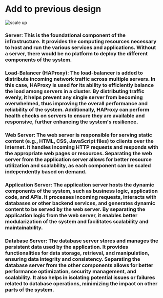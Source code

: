 # Add to previous design


![scale up](https://imgur.com/gPMBsw7)
### Server: This is the foundational component of the infrastructure. It provides the computing resources necessary to host and run the various services and applications. Without a server, there would be no platform to deploy the different components of the system.

### Load-Balancer (HAProxy): The load-balancer is added to distribute incoming network traffic across multiple servers. In this case, HAProxy is used for its ability to efficiently balance the load among servers in a cluster. By distributing traffic evenly, it helps prevent any single server from becoming overwhelmed, thus improving the overall performance and reliability of the system. Additionally, HAProxy can perform health checks on servers to ensure they are available and responsive, further enhancing the system's resilience.

### Web Server: The web server is responsible for serving static content (e.g., HTML, CSS, JavaScript files) to clients over the internet. It handles incoming HTTP requests and responds with the appropriate web pages or resources. Separating the web server from the application server allows for better resource utilization and scalability, as each component can be scaled independently based on demand.

### Application Server: The application server hosts the dynamic components of the system, such as business logic, application code, and APIs. It processes incoming requests, interacts with databases or other backend services, and generates dynamic content to be served by the web server. By separating the application logic from the web server, it enables better modularization of the system and facilitates scalability and maintainability.

### Database Server: The database server stores and manages the persistent data used by the application. It provides functionalities for data storage, retrieval, and manipulation, ensuring data integrity and consistency. Separating the database server from the other components allows for better performance optimization, security management, and scalability. It also helps in isolating potential issues or failures related to database operations, minimizing the impact on other parts of the system.
